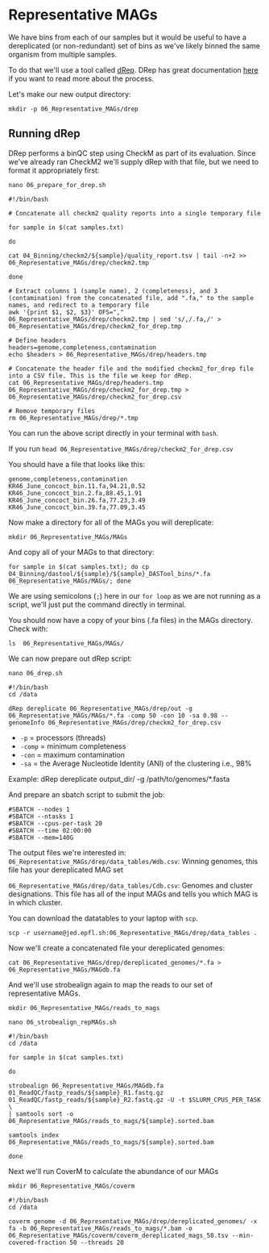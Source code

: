 # Representative MAGs
We have bins from each of our samples but it would be useful to have a dereplicated (or non-redundant) set of bins as we've likely binned the same organism from multiple samples.

To do that we'll use a tool called [dRep](https://github.com/MrOlm/drep). DRep has great documentation [here](https://drep.readthedocs.io/en/latest/) if you want to read more about the process.

Let's make our new output directory:

`mkdir -p 06_Representative_MAGs/drep`

## Running dRep
DRep performs a binQC step using CheckM as part of its evaluation. Since we've already ran CheckM2 we'll supply dRep with that file, but we need to format it appropriately first:

```
nano 06_prepare_for_drep.sh
```

```
#!/bin/bash

# Concatenate all checkm2 quality reports into a single temporary file

for sample in $(cat samples.txt)

do

cat 04_Binning/checkm2/${sample}/quality_report.tsv | tail -n+2 >> 06_Representative_MAGs/drep/checkm2.tmp

done

# Extract columns 1 (sample name), 2 (completeness), and 3 (contamination) from the concatenated file, add ".fa," to the sample names, and redirect to a temporary file
awk '{print $1, $2, $3}' OFS="," 06_Representative_MAGs/drep/checkm2.tmp | sed 's/,/.fa,/' > 06_Representative_MAGs/drep/checkm2_for_drep.tmp

# Define headers
headers=genome,completeness,contamination
echo $headers > 06_Representative_MAGs/drep/headers.tmp

# Concatenate the header file and the modified checkm2_for_drep file into a CSV file. This is the file we keep for dRep.
cat 06_Representative_MAGs/drep/headers.tmp 06_Representative_MAGs/drep/checkm2_for_drep.tmp > 06_Representative_MAGs/drep/checkm2_for_drep.csv

# Remove temporary files
rm 06_Representative_MAGs/drep/*.tmp

```

You can run the above script directly in your terminal with `bash`.

If you run `head 06_Representative_MAGs/drep/checkm2_for_drep.csv `

You should have a file that looks like this:

```
genome,completeness,contamination
KR46_June_concoct_bin.11.fa,94.21,0.52
KR46_June_concoct_bin.2.fa,88.45,1.91
KR46_June_concoct_bin.26.fa,77.23,3.49
KR46_June_concoct_bin.39.fa,77.09,3.45
```

Now make a directory for all of the MAGs you will dereplicate:

`mkdir 06_Representative_MAGs/MAGs`

And copy all of your MAGs to that directory:

```
for sample in $(cat samples.txt); do cp 04_Binning/dastool/${sample}/${sample}_DASTool_bins/*.fa 06_Representative_MAGs/MAGs/; done
```
We are using semicolons (`;`) here in our `for loop` as we are not running as a script, we'll just put the command directly in terminal.

You should now have a copy of your bins (.fa files) in the MAGs directory. Check with:

```
ls  06_Representative_MAGs/MAGs/
```

We can now prepare out dRep script:
```
nano 06_drep.sh
```

```
#!/bin/bash
cd /data

dRep dereplicate 06_Representative_MAGs/drep/out -g 06_Representative_MAGs/MAGs/*.fa -comp 50 -con 10 -sa 0.98 --genomeInfo 06_Representative_MAGs/drep/checkm2_for_drep.csv
```
* `-p` = processors (threads)
* `-comp` = minimum completeness
* `-con` = maximum contamination
* `-sa` = the Average Nucleotide Identity (ANI) of the clustering i.e., 98%

Example: dRep dereplicate output_dir/ -g /path/to/genomes/*.fasta

And prepare an sbatch script to submit the job:
```
#SBATCH --nodes 1
#SBATCH --ntasks 1
#SBATCH --cpus-per-task 20
#SBATCH --time 02:00:00
#SBATCH --mem=140G
```

The output files we're interested in:
`06_Representative_MAGs/drep/data_tables/Wdb.csv`: Winning genomes, this file has your dereplicated MAG set

`06_Representative_MAGs/drep/data_tables/Cdb.csv`: Genomes and cluster designations. This file has all of the input MAGs and tells you which MAG is in which cluster.

You can download the datatables to your laptop with `scp`.

```
scp -r username@jed.epfl.sh:06_Representative_MAGs/drep/data_tables .
```

Now we'll create a concatenated file your dereplicated genomes:

```
cat 06_Representative_MAGs/drep/dereplicated_genomes/*.fa > 06_Representative_MAGs/MAGdb.fa
```

And we'll use strobealign again to map the reads to our set of representative MAGs.
```
mkdir 06_Representative_MAGs/reads_to_mags
```


```
nano 06_strobealign_repMAGs.sh
```

```
#!/bin/bash
cd /data

for sample in $(cat samples.txt)

do

strobealign 06_Representative_MAGs/MAGdb.fa 01_ReadQC/fastp_reads/${sample}_R1.fastq.gz 01_ReadQC/fastp_reads/${sample}_R2.fastq.gz -U -t $SLURM_CPUS_PER_TASK \
| samtools sort -o 06_Representative_MAGs/reads_to_mags/${sample}.sorted.bam

samtools index 06_Representative_MAGs/reads_to_mags/${sample}.sorted.bam

done
```

Next we'll run CoverM to calculate the abundance of our MAGs

```
mkdir 06_Representative_MAGs/coverm
```

```
#!/bin/bash
cd /data

coverm genome -d 06_Representative_MAGs/drep/dereplicated_genomes/ -x fa -b 06_Representative_MAGs/reads_to_mags/*.bam -o 06_Representative_MAGs/coverm/coverm_dereplicated_mags_50.tsv --min-covered-fraction 50 --threads 20
```


